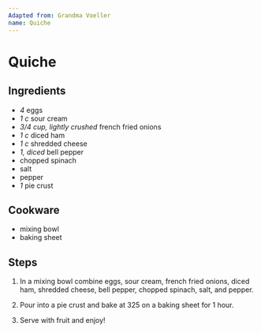```yaml
---
Adapted from: Grandma Voeller
name: Quiche
---
```


# Quiche

## Ingredients

- *4* eggs
- *1 c* sour cream
- *3/4 cup, lightly crushed* french fried onions
- *1 c* diced ham
- *1 c* shredded cheese
- *1, diced* bell pepper
- chopped spinach
- salt
- pepper
- *1* pie crust

## Cookware

- mixing bowl
- baking sheet

## Steps

1. In a mixing bowl combine eggs, sour cream, french fried onions, diced ham,
shredded cheese, bell pepper, chopped spinach, salt, and pepper.

2. Pour into a pie crust and bake at 325 on a baking sheet for 1 hour.

3. Serve with fruit and enjoy!

